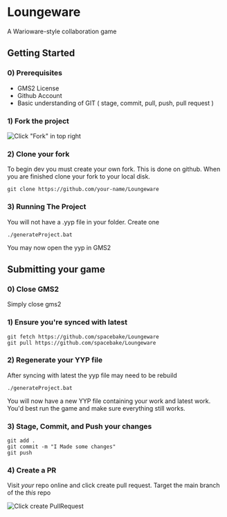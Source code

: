 # Loungeware
A Warioware-style collaboration game

## Getting Started 

### 0) Prerequisites 
- GMS2 License
- Github Account
- Basic understanding of GIT ( stage, commit, pull, push, pull request ) 

### 1) Fork the project 

![Click "Fork" in top right](https://i.imgur.com/5HMmWU1.png)

### 2) Clone your fork 
To begin dev you must create your own fork. This is done on github. When you are finished  clone your fork to your local disk.

```
git clone https://github.com/your-name/Loungeware
```

### 3) Running The Project

You will not have a .yyp file in your folder. Create one
```
./generateProject.bat
```

You may now open the yyp in GMS2

## Submitting your game 

### 0) Close GMS2 
Simply close gms2

### 1) Ensure you're synced with latest 

```
git fetch https://github.com/spacebake/Loungeware
git pull https://github.com/spacebake/Loungeware
```

### 2) Regenerate your YYP file

After syncing with latest the yyp file may need to be rebuild
```
./generateProject.bat
```

You will now have a new YYP file containing your work and latest work. You'd best run the game and make sure everything still works.

### 3) Stage, Commit, and Push your changes 

```
git add .
git commit -m "I Made some changes"
git push 
```

### 4) Create a PR 

Visit *your* repo online and click create pull request. Target the main branch of the *this* repo

![Click create PullRequest](https://i.imgur.com/ZDijdjB.png)


